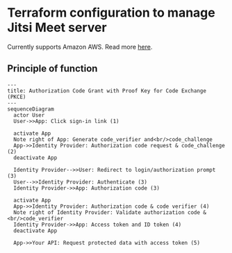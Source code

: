 # Terraform configuration to manage Jitsi Meet server

Currently supports Amazon AWS. Read more [here](./aws/).




## Principle of function
```mermaid
---
title: Authorization Code Grant with Proof Key for Code Exchange (PKCE)
---
sequenceDiagram
  actor User
  User->>App: Click sign-in link (1)

  activate App
  Note right of App: Generate code_verifier and<br/>code_challenge
  App->>Identity Provider: Authorization code request & code_challenge (2)
  deactivate App

  Identity Provider-->>User: Redirect to login/authorization prompt (3)
  User-->>Identity Provider: Authenticate (3)
  Identity Provider->>App: Authorization code (3)

  activate App
  App->>Identity Provider: Authorization code & code verifier (4)
  Note right of Identity Provider: Validate authorization code &<br/>code_verifier
  Identity Provider->>App: Access token and ID token (4)
  deactivate App

  App->>Your API: Request protected data with access token (5)
```
